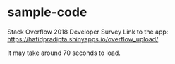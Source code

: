 # sample-code

Stack Overflow 2018 Developer Survey
Link to the app: 
https://hafidpradipta.shinyapps.io/overflow_upload/

It may take around 70 seconds to load. 
